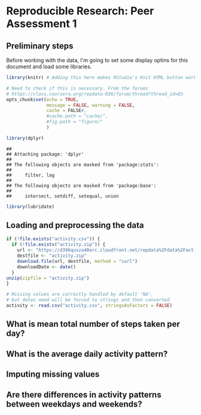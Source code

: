 # Reproducible Research: Peer Assessment 1

## Preliminary steps
Before working with the data, I'm going to set some display optins for this document and load some libraries.

```r
library(knitr) # Adding this here makes RStudio's Knit HTML button work

# Need to check if this is necessary. From the forums
# https://class.coursera.org/repdata-036/forum/thread?thread_id=83
opts_chunk$set(echo = TRUE,
               message = FALSE, warning = FALSE,
               cache = FALSE#,
               #cache.path = "cache/", 
               #fig.path = "figure/"
               )

library(dplyr)
```

```
## 
## Attaching package: 'dplyr'
## 
## The following objects are masked from 'package:stats':
## 
##     filter, lag
## 
## The following objects are masked from 'package:base':
## 
##     intersect, setdiff, setequal, union
```

```r
library(lubridate)
```

## Loading and preprocessing the data

```r
if (!file.exists("activity.csv")) {
  if (!file.exists("activity.zip")) {
    url <- "https://d396qusza40orc.cloudfront.net/repdata%2Fdata%2Factivity.zip"
    destfile <- "activity.zip"
    download.file(url, destfile, method = "curl")
    downloadDate <- date()
  }
unzip(zipfile = "activity.zip")
}

# Missing values are correctly handled by default 'NA',
# but dates need will be forced to strings and then converted
activity <- read.csv("activity.csv", stringsAsFactors = FALSE)
```


## What is mean total number of steps taken per day?



## What is the average daily activity pattern?



## Imputing missing values



## Are there differences in activity patterns between weekdays and weekends?
